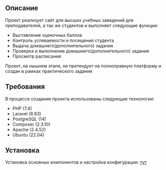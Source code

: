 ## Описание

Проeкт реализует сайт для высших учебных заведений для преподавателей, а так же студентов и выполняет следующие функции:

- Выставление оценочных баллов
- Контроль успеваемости и посещения студента
- Выдача домашнего(дополнительного) задания
- Проверка и выполнение  домашнего(дополнительного) задания
- Просмотр расписания

Проект, на нышнем этапе, не претендует на полноправную платформу и создан в рамках практического задания

## Требования

В процессе создания проекта использованы следующие технологии:

- PHP (7.4)
- Laravel (8.83)
- PostgreSQL (14)
- Composer (2.3.10)
- Apache (2.4.52)
- Ubuntu (22.04)

## Установка

Установка основных компонентов и настройка конфигурации: [тут](Documentation/INSTALL.md)